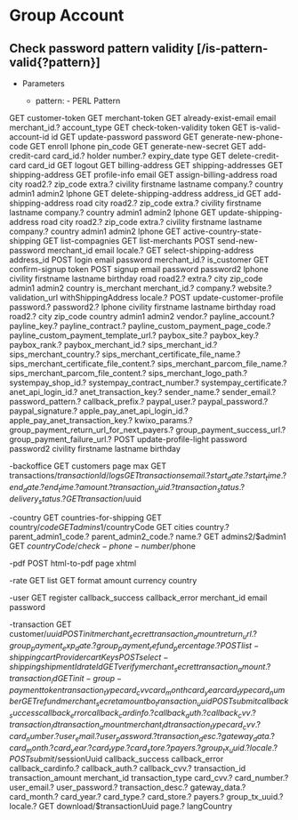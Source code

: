 # Group Account
## Check password pattern validity [/is-pattern-valid{?pattern}]

+ Parameters

    + pattern: - PERL Pattern


GET customer-token
GET merchant-token
GET already-exist-email	email	merchant_id.?	account_type
GET check-token-validity	token
GET is-valid-account-id id
GET update-password	password
GET generate-new-phone-code	
GET enroll	lphone	pin_code
GET generate-new-secret	
GET add-credit-card	card_id.?	holder	number.?	expiry_date	type
GET delete-credit-card	card_id
GET logout
GET billing-address	
GET shipping-addresses
GET shipping-address
GET profile-info	email
GET assign-billing-address	road city road2.? zip_code	extra.?	civility	firstname	lastname	company.?	country	admin1	admin2	lphone
GET delete-shipping-address	address_id
GET add-shipping-address	road city road2.? zip_code	extra.?	civility	firstname	lastname	company.?	country	admin1	admin2	lphone
GET update-shipping-address road city road2.? zip_code	extra.?	civility	firstname	lastname	company.?	country	admin1	admin2	lphone
GET active-country-state-shipping
GET list-compagnies
GET list-merchants
POST send-new-password	merchant_id	email locale.?
GET select-shipping-address	address_id
POST login email password merchant_id.? is_customer
GET confirm-signup	token
POST signup email password password2 lphone civility firstname lastname birthday road road2.? extra.? city zip_code admin1 admin2 country is_merchant merchant_id.? company.? website.? validation_url withShippingAddress locale.?
POST update-customer-profile password.? password2.? lphone civility firstname lastname birthday road road2.? city zip_code country admin1 admin2 vendor.? payline_account.? payline_key.? payline_contract.? payline_custom_payment_page_code.? payline_custom_payment_template_url.? paybox_site.? paybox_key.? paybox_rank.? paybox_merchant_id.? sips_merchant_id.? sips_merchant_country.? sips_merchant_certificate_file_name.? sips_merchant_certificate_file_content.? sips_merchant_parcom_file_name.? sips_merchant_parcom_file_content.? sips_merchant_logo_path.? systempay_shop_id.? systempay_contract_number.? systempay_certificate.? anet_api_login_id.? anet_transaction_key.? sender_name.? sender_email.? password_pattern.? callback_prefix.? paypal_user.? paypal_password.? paypal_signature.? apple_pay_anet_api_login_id.? apple_pay_anet_transaction_key.? kwixo_params.? group_payment_return_url_for_next_payers.? group_payment_success_url.? group_payment_failure_url.?
POST update-profile-light password password2 civility firstname lastname birthday



-backoffice
GET customers page max
GET transactions/$transactionId/logs
GET transactions email.? start_date.? start_time.? end_date.? end_time.? amount.? transaction_uuid.? transaction_status.? delivery_status.?
GET transaction/$uuid


-country
GET countries-for-shipping
GET country/$code
GET admins1/$countryCode
GET cities country.? parent_admin1_code.? parent_admin2_code.? name.?
GET admins2/$admin1
GET $countryCode/check-phone-number/$phone


-pdf
POST html-to-pdf page xhtml


-rate
GET list
GET format	amount	currency	country


-user
GET register callback_success callback_error merchant_id email password



-transaction
GET customer/$uuid
POST init merchant_secret transaction_amount return_url.? group_payment_exp_date.? group_payment_refund_percentage.?
POST list-shipping cartProvider cartKeys
POST select-shipping shipmentId rateId
GET verify merchant_secret transaction_amount.? transaction_id
GET init-group-payment token transaction_type card_cvv card_month card_year card_type card_number
GET refund merchant_secret amount bo_transaction_uuid
POST submit callback_success callback_error callback_cardinfo.? callback_auth.? callback_cvv.? transaction_id transaction_amount merchant_id transaction_type card_cvv.? card_number.? user_email.? user_password.? transaction_desc.? gateway_data.? card_month.? card_year.? card_type.? card_store.? payers.? group_tx_uuid.? locale.?
POST submit/$sessionUuid callback_success callback_error callback_cardinfo.? callback_auth.? callback_cvv.? transaction_id transaction_amount merchant_id transaction_type card_cvv.? card_number.? user_email.? user_password.? transaction_desc.? gateway_data.? card_month.? card_year.? card_type.? card_store.? payers.? group_tx_uuid.? locale.?
GET download/$transactionUuid page.? langCountry







